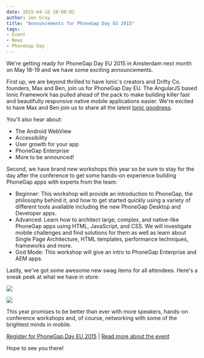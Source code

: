 ```yaml
---
date: 2015-04-16 10:00:02
author: Jen Gray
title: "Announcements for PhoneGap Day EU 2015"
tags:
- Event
- News
- PhoneGap Day
---
```


We're getting ready for PhoneGap Day EU 2015 in Amsterdam next month on May 18-19 and we have some exciting announcements.

First up, we are beyond thrilled to have Ionic's creators and Drifty Co. founders, Max and Ben, join us for PhoneGap Day EU. The AngularJS based Ionic Framework has pulled ahead of the pack to make building killer fast and beautifully responsive native mobile applications easier. We're excited to have Max and Ben join us to share all the latest [Ionic goodness](http://ionicframework.com/).

You'll also hear about:

- The Android WebView
- Accessibility
- User growth for your app
- PhoneGap Enterprise
- More to be announced!

Second, we have brand new workshops this year so be sure to stay for the day after the conference to get some hands-on experience building PhoneGap apps with experts from the team:

- Beginner: This workshop will provide an introduction to PhoneGap, the philosophy behind it, and how to get started quickly using a variety of different tools available including the new PhoneGap Desktop and Developer apps.
- Advanced: Learn how to architect large, complex, and native-like PhoneGap apps using HTML, JavaScript, and CSS. We will investigate mobile challenges and find solutions for them as well as learn about Single Page Architecture, HTML templates, performance techniques, frameworks and more.
- God Mode: This workshop will give an intro to PhoneGap Enterprise and AEM apps.

Lastly, we've got some awesome new swag items for all attendees. Here's a sneak peek at what we have in store:

![](/blog/uploads/2015-04/powerloader.png)

![](/blog/uploads/2015-04/stickers.png)

This year promises to be better than ever with more speakers, hands-on conference workshops and, of course, networking with some of the brightest minds in mobile.

[Register for PhoneGap Day EU 2015](https://phonegapdayeu.paydro.net/) | [Read more about the event](http://pgday.phonegap.com/eu2015/) 

Hope to see you there!